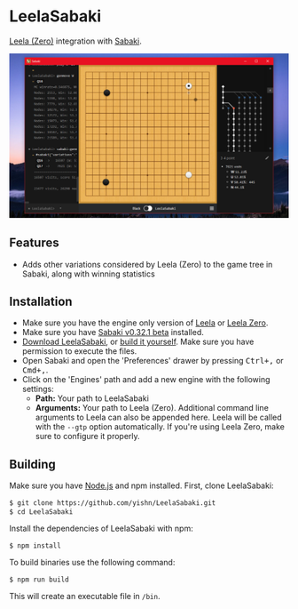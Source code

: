 # LeelaSabaki

[Leela (Zero)](https://www.sjeng.org/leela.html) integration with [Sabaki](http://sabaki.yichuanshen.de).

![Screenshot](./screenshot.png)

## Features

- Adds other variations considered by Leela (Zero) to the game tree in Sabaki, along with winning statistics

## Installation

- Make sure you have the engine only version of [Leela](https://www.sjeng.org/leela.html) or [Leela Zero](https://github.com/gcp/leela-zero).
- Make sure you have [Sabaki v0.32.1 beta](https://github.com/yishn/Sabaki/releases/tag/v0.32.1) installed.
- [Download LeelaSabaki](https://github.com/yishn/LeelaSabaki/releases), or [build it yourself](#building). Make sure you have permission to execute the files.
- Open Sabaki and open the 'Preferences' drawer by pressing <kbd>Ctrl+,</kbd> or <kbd>Cmd+,</kbd>.
- Click on the 'Engines' path and add a new engine with the following settings:
	- **Path:** Your path to LeelaSabaki
	- **Arguments:** Your path to Leela (Zero). Additional command line arguments to Leela can also be appended here. Leela will be called with the `--gtp` option automatically. If you're using Leela Zero, make sure to configure it properly.

## Building

Make sure you have [Node.js](https://nodejs.org/) and npm installed. First, clone LeelaSabaki:

~~~
$ git clone https://github.com/yishn/LeelaSabaki.git
$ cd LeelaSabaki
~~~

Install the dependencies of LeelaSabaki with npm:

~~~
$ npm install
~~~

To build binaries use the following command:

~~~
$ npm run build
~~~

This will create an executable file in `/bin`.
